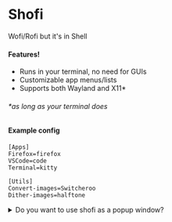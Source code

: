 # Shofi
Wofi/Rofi but it's in Shell

#### Features!
- Runs in your terminal, no need for GUIs
- Customizable app menus/lists
- Supports both Wayland and X11*
###### *as long as your terminal does

#### Example config
```
[Apps]
Firefox=firefox
VSCode=code
Terminal=kitty

[Utils]
Convert-images=Switcheroo
Dither-images=halftone
```

<details closed>
<summary>Do you want to use shofi as a popup window?</summary>

If you are using Hyprland, you can setup your Hyprland.conf like this:
```
# Shofi
windowrulev2 = float, class:kitty, title:^(shofi)$           # Makes the window float
windowrulev2 = size 600 600, class:kitty, title:^(shofi)$    # Set fixed width (600) and fixed height (600)
bind = $mainMod, L, exec, kitty --title shofi -e zsh -c "location/to/your/shofi.sh; exec zsh"
```
If you've used ezsh to set up the script, you can just just ```shofi``` instead of ```location/to/your/shofi.sh```
Make sure to change ```kitty``` to whatever terminal you want to use (note, cool-retro-term does not work with the --title command)

</details closed>
